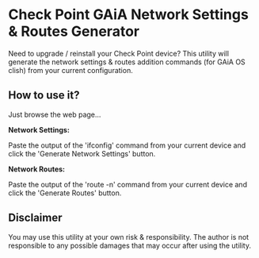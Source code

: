 # Check Point GAiA Network Settings & Routes Generator

Need to upgrade / reinstall your Check Point device? This utility will generate the network settings & routes addition commands (for GAiA OS clish) from your current configuration.


##  How to use it?

Just browse the web page...


**Network Settings:**

Paste the output of the 'ifconfig' command from your current device and click the 'Generate Network Settings' button.

**Network Routes:**

Paste the output of the 'route -n' command from your current device and click the 'Generate Routes' button.


##  Disclaimer

You may use this utility at your own risk & responsibility. The author is not responsible to any possible damages that may occur after using the utility.
